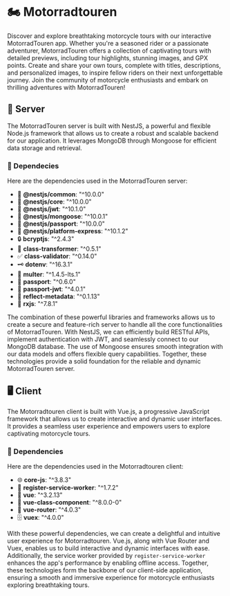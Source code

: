 # 🏍️ Motorradtouren

Discover and explore breathtaking motorcycle tours with our interactive MotorradTouren app. Whether you're a seasoned rider or a passionate adventurer, MotorradTouren offers a collection of captivating tours with detailed previews, including tour highlights, stunning images, and GPX points. Create and share your own tours, complete with titles, descriptions, and personalized images, to inspire fellow riders on their next unforgettable journey. Join the community of motorcycle enthusiasts and embark on thrilling adventures with MotorradTouren!

## 👷 Server

The MotorradTouren server is built with NestJS, a powerful and flexible Node.js framework that allows us to create a robust and scalable backend for our application. It leverages MongoDB through Mongoose for efficient data storage and retrieval.

### 🚀 Dependecies

Here are the dependencies used in the MotorradTouren server:

- 🔵 **@nestjs/common**: "^10.0.0"
- 🔵 **@nestjs/core**: "^10.0.0"
- 🔑 **@nestjs/jwt**: "^10.1.0"
- 🍃 **@nestjs/mongoose**: "^10.0.1"
- 🔐 **@nestjs/passport**: "^10.0.0"
- 🚀 **@nestjs/platform-express**: "^10.1.2"
- 🔒 **bcryptjs**: "^2.4.3"
- 🔄 **class-transformer**: "^0.5.1"
- ✅ **class-validator**: "^0.14.0"
- 🗝️ **dotenv**: "^16.3.1"
- 📁 **multer**: "^1.4.5-lts.1"
- 🎫 **passport**: "^0.6.0"
- 🔐 **passport-jwt**: "^4.0.1"
- 🌟 **reflect-metadata**: "^0.1.13"
- 🌈 **rxjs**: "^7.8.1"

The combination of these powerful libraries and frameworks allows us to create a secure and feature-rich server to handle all the core functionalities of MotorradTouren. With NestJS, we can efficiently build RESTful APIs, implement authentication with JWT, and seamlessly connect to our MongoDB database. The use of Mongoose ensures smooth integration with our data models and offers flexible query capabilities. Together, these technologies provide a solid foundation for the reliable and dynamic MotorradTouren server.

## 🖥️ Client

The Motorradtouren client is built with Vue.js, a progressive JavaScript framework that allows us to create interactive and dynamic user interfaces. It provides a seamless user experience and empowers users to explore captivating motorcycle tours.

### 🚀 Dependencies

Here are the dependencies used in the Motorradtouren client:

- 🌐 **core-js**: "^3.8.3"
- 🔄 **register-service-worker**: "^1.7.2"
- 🎨 **vue**: "^3.2.13"
- 🎨 **vue-class-component**: "^8.0.0-0"
- 🚦 **vue-router**: "^4.0.3"
- 🗄️ **vuex**: "^4.0.0"

With these powerful dependencies, we can create a delightful and intuitive user experience for Motorradtouren. Vue.js, along with Vue Router and Vuex, enables us to build interactive and dynamic interfaces with ease. Additionally, the service worker provided by `register-service-worker` enhances the app's performance by enabling offline access. Together, these technologies form the backbone of our client-side application, ensuring a smooth and immersive experience for motorcycle enthusiasts exploring breathtaking tours.
